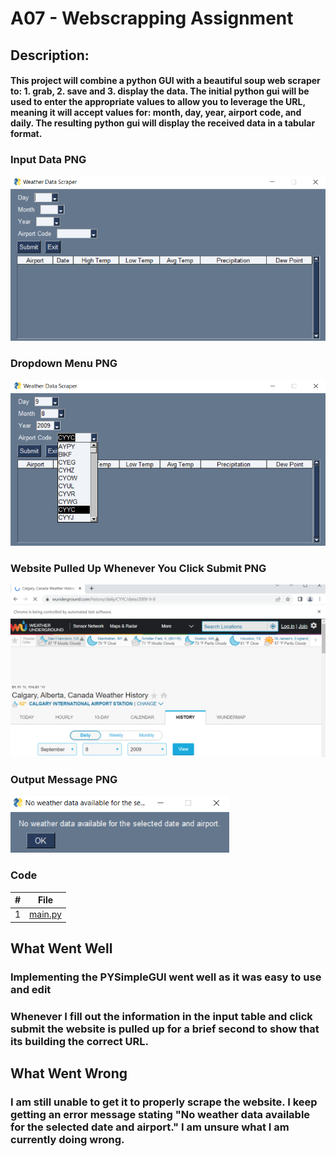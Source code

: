 # A07 - Webscrapping Assignment

## Description:
#### This project will combine a python GUI with a beautiful soup web scraper to: 1. grab, 2. save and 3. display the data. The initial python gui will be used to enter the appropriate values to allow you to leverage the URL, meaning it will accept values for: month, day, year, airport code, and daily. The resulting python gui will display the received data in a tabular format. 

### Input Data PNG
<img src = "https://github.com/ACHarrison32/4883-SoftwareTools-Harrison/blob/main/Assignments/A07/PYSimpleGui.PNG" width = "700">

### Dropdown Menu PNG
<img src = "https://github.com/ACHarrison32/4883-SoftwareTools-Harrison/blob/main/Assignments/A07/Dropdown.PNG" width = "700">

### Website Pulled Up Whenever You Click Submit PNG
<img src = "https://github.com/ACHarrison32/4883-SoftwareTools-Harrison/blob/main/Assignments/A07/Website.PNG" width = "700">

### Output Message PNG
<img src = "https://github.com/ACHarrison32/4883-SoftwareTools-Harrison/blob/main/Assignments/A07/Output Message.PNG" width = "350">

### Code
| # | File |
| - | ---- |
| 1 |[main.py](https://github.com/ACHarrison32/4883-SoftwareTools-Harrison/blob/main/Assignments/A07/main.py)|

## What Went Well
### Implementing the PYSimpleGUI went well as it was easy to use and edit
### Whenever I fill out the information in the input table and click submit the website is pulled up for a brief second to show that its building the correct URL.

## What Went Wrong
### I am still unable to get it to properly scrape the website. I keep getting an error message stating "No weather data available for the selected date and airport." I am unsure what I am currently doing wrong.
